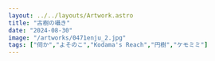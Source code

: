 ```yaml
---
layout: ../../layouts/Artwork.astro
title: "古樹の囁き"
date: "2024-08-30"
image: "/artworks/0471enju_2.jpg"
tags: ["伺か","よそのこ","Kodama's Reach","円樹","ケモミミ"]
---
```


